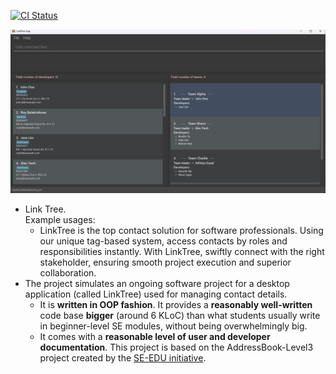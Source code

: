 [![CI Status](https://github.com/AY2324S1-CS2103T-W11-4/tp/workflows/Java%20CI/badge.svg)](https://github.com/AY2324S1-CS2103T-W11-4/tp/actions)

![Ui](docs/images/MainUi.png)

* Link Tree.<br>
  Example usages:
  * LinkTree is the top contact solution for software professionals. Using our unique tag-based system, access contacts by roles and responsibilities instantly. With LinkTree, swiftly connect with the right stakeholder, ensuring smooth project execution and superior collaboration.
* The project simulates an ongoing software project for a desktop application (called LinkTree) used for managing contact details.
  * It is **written in OOP fashion**. It provides a **reasonably well-written** code base **bigger** (around 6 KLoC) than what students usually write in beginner-level SE modules, without being overwhelmingly big.
  * It comes with a **reasonable level of user and developer documentation**.
This project is based on the AddressBook-Level3 project created by the [SE-EDU initiative](https://se-education.org).
